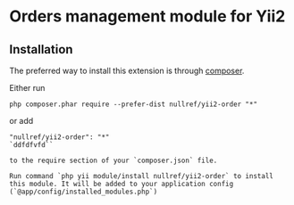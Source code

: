# Orders management module for Yii2


Installation
------------

The preferred way to install this extension is through [composer](http://getcomposer.org/download/).

Either run

```
php composer.phar require --prefer-dist nullref/yii2-order "*"
```

or add

```
"nullref/yii2-order": "*"
`ddfdfvfd``

to the require section of your `composer.json` file.

Run command `php yii module/install nullref/yii2-order` to install this module. It will be added to your application config (`@app/config/installed_modules.php`)

